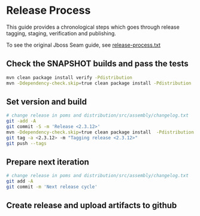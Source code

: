 # Release Process

This guide provides a chronological steps which goes through release tagging, staging, verification and publishing.

To see the original Jboss Seam guide, see [release-process.txt](release-process.txt)

## Check the SNAPSHOT builds and pass the tests

```bash
mvn clean package install verify -Pdistribution
mvn -Ddependency-check.skip=true clean package install -Pdistribution
```

## Set version and build 

```bash
# change release in poms and distribution/src/assembly/changelog.txt
git -add -A
git commit -S -m 'Release <2.3.12>'
mvn -Ddependency-check.skip=true clean package install  -Pdistribution
git tag -a <2.3.12> -m "Tagging release <2.3.12>"
git push --tags
```


## Prepare next iteration

```bash
# change release in poms and distribution/src/assembly/changelog.txt
git add -A
git commit -m 'Next release cycle'
```

## Create release and upload artifacts to github
